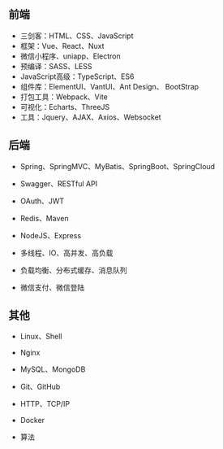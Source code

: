 ## 前端

- 三剑客：HTML、CSS、JavaScript
- 框架：Vue、React、Nuxt
- 微信小程序、uniapp、Electron
- 预编译：SASS、LESS
- JavaScript高级：TypeScript、ES6
- 组件库：ElementUI、VantUI、Ant Design、 BootStrap
- 打包工具：Webpack、Vite
- 可视化：Echarts、ThreeJS
- 工具：Jquery、AJAX、Axios、Websocket

## 后端

- Spring、SpringMVC、MyBatis、SpringBoot、SpringCloud

- Swagger、RESTful API
- OAuth、JWT

- Redis、Maven
- NodeJS、Express

- 多线程、IO、高并发、高负载
- 负载均衡、分布式缓存、消息队列
- 微信支付、微信登陆

## 其他

- Linux、Shell

- Nginx

- MySQL、MongoDB

- Git、GitHub

- HTTP、TCP/IP

- Docker

- 算法

